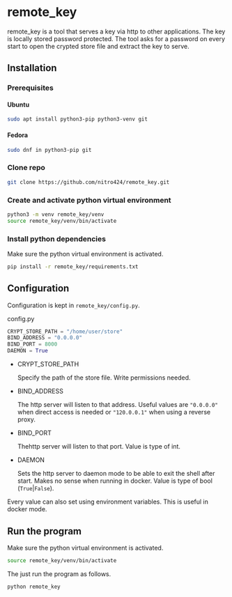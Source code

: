 # remote_key

remote_key is a tool that serves a key via http to other applications. The key is locally stored password protected. The tool asks for a password on every start to open the crypted store file and extract the key to serve.

## Installation

### Prerequisites

#### Ubuntu

```bash
sudo apt install python3-pip python3-venv git
```

#### Fedora

```bash
sudo dnf in python3-pip git
```

### Clone repo

```bash
git clone https://github.com/nitro424/remote_key.git
```

### Create and activate python virtual environment

```bash
python3 -m venv remote_key/venv
source remote_key/venv/bin/activate
```

### Install python dependencies

Make sure the python virtual environment is activated.

```bash
pip install -r remote_key/requirements.txt
```

## Configuration

Configuration is kept in `remote_key/config.py`.

config.py

```python
CRYPT_STORE_PATH = "/home/user/store"
BIND_ADDRESS = "0.0.0.0"
BIND_PORT = 8000
DAEMON = True
```

-   CRYPT_STORE_PATH

    Specify the path of the store file. Write permissions needed.

-   BIND_ADDRESS

    The http server will listen to that address. Useful values are `"0.0.0.0"` when direct access is needed or `"120.0.0.1"` when using a reverse proxy.

-   BIND_PORT

    Thehttp server will listen to that port. Value is type of int.

-   DAEMON

    Sets the http server to daemon mode to be able to exit the shell after start. Makes no sense when running in docker. Value is type of bool (`True`|`False`).

Every value can also set using environment variables. This is useful in docker mode.

## Run the program

Make sure the python virtual environment is activated.

```bash
source remote_key/venv/bin/activate
```

The just run the program as follows.

```bash
python remote_key
```
